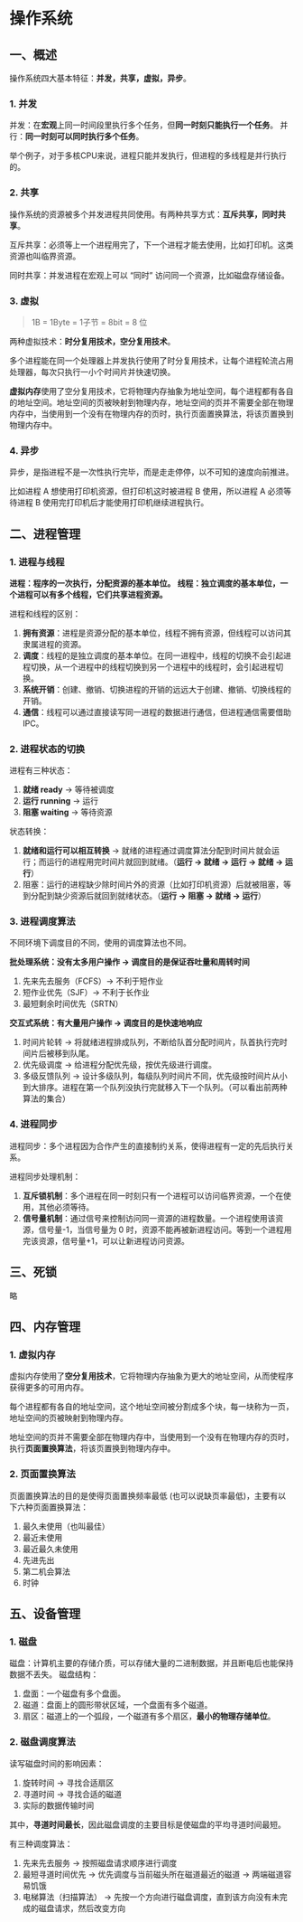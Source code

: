 # 操作系统
## 一、概述
操作系统四大基本特征：**并发，共享，虚拟，异步**。
### 1. 并发
并发：在**宏观**上同一时间段里执行多个任务，但**同一时刻只能执行一个任务**。
并行：**同一时刻可以同时执行多个任务**。

举个例子，对于多核CPU来说，进程只能并发执行，但进程的多线程是并行执行的。

### 2. 共享
操作系统的资源被多个并发进程共同使用。有两种共享方式：**互斥共享，同时共享**。

互斥共享：必须等上一个进程用完了，下一个进程才能去使用，比如打印机。这类资源也叫临界资源。

同时共享：并发进程在宏观上可以 “同时” 访问同一个资源，比如磁盘存储设备。

### 3. 虚拟
>  1B = 1Byte = 1子节 = 8bit = 8 位

两种虚拟技术：**时分复用技术，空分复用技术**。

多个进程能在同一个处理器上并发执行使用了时分复用技术，让每个进程轮流占用处理器，每次只执行一小个时间片并快速切换。

**虚拟内存**使用了空分复用技术，它将物理内存抽象为地址空间，每个进程都有各自的地址空间。地址空间的页被映射到物理内存，地址空间的页并不需要全部在物理内存中，当使用到一个没有在物理内存的页时，执行页面置换算法，将该页置换到物理内存中。

### 4. 异步
异步，是指进程不是一次性执行完毕，而是走走停停，以不可知的速度向前推进。

比如进程 A 想使用打印机资源，但打印机这时被进程 B 使用，所以进程 A 必须等待进程 B 使用完打印机后才能使用打印机继续进程执行。

## 二、进程管理
### 1. 进程与线程
**进程：程序的一次执行，分配资源的基本单位。**
**线程：独立调度的基本单位，一个进程可以有多个线程，它们共享进程资源。**

进程和线程的区别：
1. **拥有资源**：进程是资源分配的基本单位，线程不拥有资源，但线程可以访问其隶属进程的资源。
2. **调度**：线程的是独立调度的基本单位。在同一进程中，线程的切换不会引起进程切换，从一个进程中的线程切换到另一个进程中的线程时，会引起进程切换。
3. **系统开销**：创建、撤销、切换进程的开销的远远大于创建、撤销、切换线程的开销。
4. **通信**：线程可以通过直接读写同一进程的数据进行通信，但进程通信需要借助 IPC。

### 2. 进程状态的切换
进程有三种状态：
1. **就绪 ready** → 等待被调度
2. **运行 running** → 运行
3. **阻塞 waiting** → 等待资源

状态转换：
1. **就绪和运行可以相互转换** → 就绪的进程通过调度算法分配到时间片就会运行；而运行的进程用完时间片就回到就绪。（**运行 → 就绪 → 运行 → 就绪 → 运行**）
2. 阻塞：运行的进程缺少除时间片外的资源（比如打印机资源）后就被阻塞，等到分配到缺少资源后就回到就绪状态。（**运行 → 阻塞 → 就绪 → 运行**）
### 3. 进程调度算法
不同环境下调度目的不同，使用的调度算法也不同。

**批处理系统：没有太多用户操作 → 调度目的是保证吞吐量和周转时间**
1. 先来先去服务（FCFS）→ 不利于短作业
2. 短作业优先（SJF）→ 不利于长作业
3. 最短剩余时间优先（SRTN）

**交互式系统：有大量用户操作 → 调度目的是快速地响应**
1. 时间片轮转 → 将就绪进程排成队列，不断给队首分配时间片，队首执行完时间片后被移到队尾。
2. 优先级调度 → 给进程分配优先级，按优先级进行调度。
3. 多级反馈队列 → 设计多级队列，每级队列时间片不同，优先级按时间片从小到大排序。进程在第一个队列没执行完就移入下一个队列。（可以看出前两种算法的集合）

### 4. 进程同步
进程同步：多个进程因为合作产生的直接制约关系，使得进程有一定的先后执行关系。

进程同步处理机制：
1. **互斥锁机制**：多个进程在同一时刻只有一个进程可以访问临界资源，一个在使用，其他必须等待。
2. **信号量机制**：通过信号来控制访问同一资源的进程数量。一个进程使用该资源，信号量-1，当信号量为 0 时，资源不能再被新进程访问。等到一个进程用完该资源，信号量+1，可以让新进程访问资源。

## 三、死锁
略

## 四、内存管理
### 1. 虚拟内存
虚拟内存使用了**空分复用技术**，它将物理内存抽象为更大的地址空间，从而使程序获得更多的可用内存。

每个进程都有各自的地址空间，这个地址空间被分割成多个块，每一块称为一页，地址空间的页被映射到物理内存。

地址空间的页并不需要全部在物理内存中，当使用到一个没有在物理内存的页时，执行**页面置换算法**，将该页置换到物理内存中。

### 2. 页面置换算法
页面置换算法的目的是使得页面置换频率最低 (也可以说缺页率最低)，主要有以下六种页面置换算法：
1. 最久未使用（也叫最佳）
2. 最近未使用
3. 最近最久未使用 
4. 先进先出
5. 第二机会算法
6. 时钟

## 五、设备管理
### 1. 磁盘
磁盘：计算机主要的存储介质，可以存储大量的二进制数据，并且断电后也能保持数据不丢失。
磁盘结构：
1. 盘面：一个磁盘有多个盘面。
2. 磁道：盘面上的圆形带状区域，一个盘面有多个磁道。
3. 扇区：磁道上的一个弧段，一个磁道有多个扇区，**最小的物理存储单位**。

### 2. 磁盘调度算法
读写磁盘时间的影响因素：
1. 旋转时间 → 寻找合适扇区
2. 寻道时间 → 寻找合适的磁道
3. 实际的数据传输时间

其中，**寻道时间最长**，因此磁盘调度的主要目标是使磁盘的平均寻道时间最短。

有三种调度算法：
1. 先来先去服务 → 按照磁盘请求顺序进行调度
2. 最短寻道时间优先 → 优先调度与当前磁头所在磁道最近的磁道 → 两端磁道容易饥饿
3. 电梯算法（扫描算法） → 先按一个方向进行磁盘调度，直到该方向没有未完成的磁盘请求，然后改变方向 